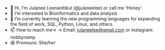 - 👋 Hi, I’m Julanee Leenanitikul (@julaneelee) or call me 'Honey'. 
- 👀 I’m interested in Bioinformatics and data analysis
- 🌱 I’m currently learning the new programming languages for expanding the field of work, SQL, Python, Linux, and others.
- 📫 How to reach me→ → Email: julaneelee@gmail.com or instagram: nobbynamp
- 😄 Pronouns: She/her

<!---
julaneelee/julaneelee is a ✨ special ✨ repository because its `README.md` (this file) appears on your GitHub profile.
You can click the Preview link to take a look at your changes.
--->
